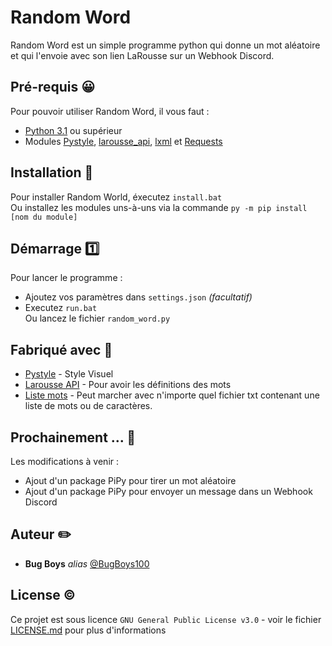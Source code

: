 # Random Word
Random Word est un simple programme python qui donne un mot aléatoire et qui l'envoie avec son lien LaRousse sur un Webhook Discord.

## Pré-requis 😀

Pour pouvoir utiliser Random Word, il vous faut : 

- [Python 3.1](https://www.python.org/downloads/) ou supérieur
- Modules [Pystyle](https://pypi.org/project/pystyle/), [larousse_api](https://github.com/quentin-dev/larousse_api), [lxml](https://pypi.org/project/lxml/) et [Requests](https://pypi.org/project/requests/)

## Installation 📲

Pour installer Random World, éxecutez `install.bat`
<br>Ou installez les modules uns-à-uns via la commande `py -m pip install [nom du module]`

## Démarrage 1️⃣

Pour lancer le programme :
- Ajoutez vos paramètres dans `settings.json` *(facultatif)*
- Executez `run.bat`
<br>Ou lancez le fichier `random_word.py`

## Fabriqué avec 🤝

* [Pystyle](https://github.com/billythegoat356/pystyle) - Style Visuel
* [Larousse API](https://github.com/quentin-dev/larousse_api) - Pour avoir les définitions des mots
* [Liste mots](https://www.freelang.com/dictionnaire/dic-francais.php) - Peut marcher avec n'importe quel fichier txt contenant une liste de mots ou de caractères.

## Prochainement ... 🤔

Les modifications à venir :
- Ajout d'un package PiPy pour tirer un mot aléatoire 
- Ajout d'un package PiPy pour envoyer un message dans un Webhook Discord

## Auteur ✏️
* **Bug Boys** _alias_ [@BugBoys100](https://github.com/BugBoys100)

## License ©️

Ce projet est sous licence ``GNU General Public License v3.0`` - voir le fichier [LICENSE.md](LICENSE.md) pour plus d'informations

